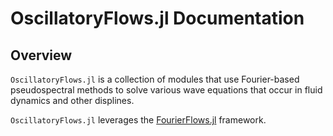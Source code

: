 # OscillatoryFlows.jl Documentation

## Overview

`OscillatoryFlows.jl` is a collection of modules that use Fourier-based pseudospectral methods to
solve various wave equations that occur in fluid dynamics and other displines.

`OscillatoryFlows.jl` leverages the 
[FourierFlows.jl](https://github.com/FourierFlows/FourierFlows.jl) framework.
